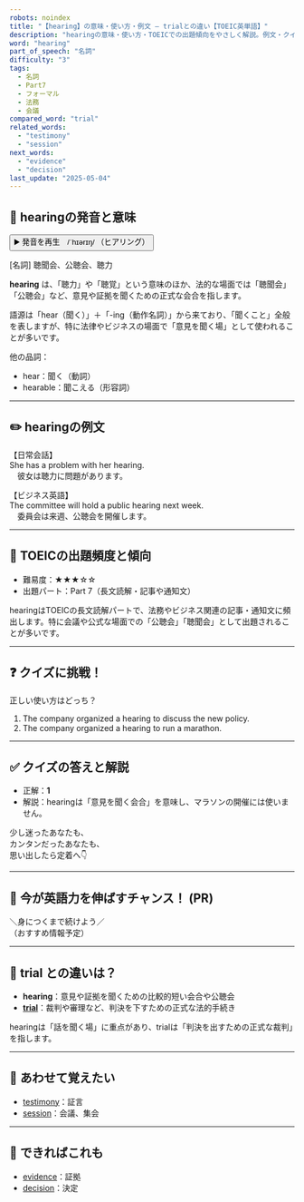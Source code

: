 ```yaml
---
robots: noindex
title: "【hearing】の意味・使い方・例文 ― trialとの違い【TOEIC英単語】"
description: "hearingの意味・使い方・TOEICでの出題傾向をやさしく解説。例文・クイズ付きでtrialとの違いもわかりやすく学べます。"
word: "hearing"
part_of_speech: "名詞"
difficulty: "3"
tags:
  - 名詞
  - Part7
  - フォーマル
  - 法務
  - 会議
compared_word: "trial"
related_words:
  - "testimony"
  - "session"
next_words:
  - "evidence"
  - "decision"
last_update: "2025-05-04"
---
```


## 🔰 hearingの発音と意味

<button class="play-audio" onclick="playTTS('hearing')">
  <span class="play-audio-main">
    ▶️ 発音を再生　/ˈhɪərɪŋ/
  </span>
  <span class="play-audio-sub">
    （ヒアリング）
  </span>
</button>

[名詞] 聴聞会、公聴会、聴力

**hearing** は、「聴力」や「聴覚」という意味のほか、法的な場面では「聴聞会」「公聴会」など、意見や証拠を聞くための正式な会合を指します。

語源は「hear（聞く）」＋「-ing（動作名詞）」から来ており、「聞くこと」全般を表しますが、特に法律やビジネスの場面で「意見を聞く場」として使われることが多いです。

他の品詞：  
- hear：聞く（動詞）
- hearable：聞こえる（形容詞）

---

## ✏️ hearingの例文

【日常会話】  
She has a problem with her hearing.  
　彼女は聴力に問題があります。

【ビジネス英語】  
The committee will hold a public hearing next week.  
　委員会は来週、公聴会を開催します。

---

## 🎯 TOEICの出題頻度と傾向

- 難易度：★★★☆☆
- 出題パート：Part 7（長文読解・記事や通知文）

hearingはTOEICの長文読解パートで、法務やビジネス関連の記事・通知文に頻出します。特に会議や公式な場面での「公聴会」「聴聞会」として出題されることが多いです。

---

## ❓ クイズに挑戦！

正しい使い方はどっち？

1. The company organized a hearing to discuss the new policy.  
2. The company organized a hearing to run a marathon.

---

## ✅ クイズの答えと解説

- 正解：**1**
- 解説：hearingは「意見を聞く会合」を意味し、マラソンの開催には使いません。

少し迷ったあなたも、  
カンタンだったあなたも、  
思い出したら定着へ👇️

---

## 🚀 今が英語力を伸ばすチャンス！ (PR)

<div class="info-center">
＼身につくまで続けよう／<br>  
（おすすめ情報予定）
</div>

---

## 🤔  trial との違いは？

- **hearing**：意見や証拠を聞くための比較的短い会合や公聴会
- **[trial](/word/trial/)**：裁判や審理など、判決を下すための正式な法的手続き

hearingは「話を聞く場」に重点があり、trialは「判決を出すための正式な裁判」を指します。

---

## 🧩 あわせて覚えたい

- [testimony](/word/testimony/)：証言
- [session](/word/session/)：会議、集会

---

## 📖 できればこれも

- [evidence](/word/evidence/)：証拠
- [decision](/word/decision/)：決定

<!-- cvid: aid12_bid24 -->
